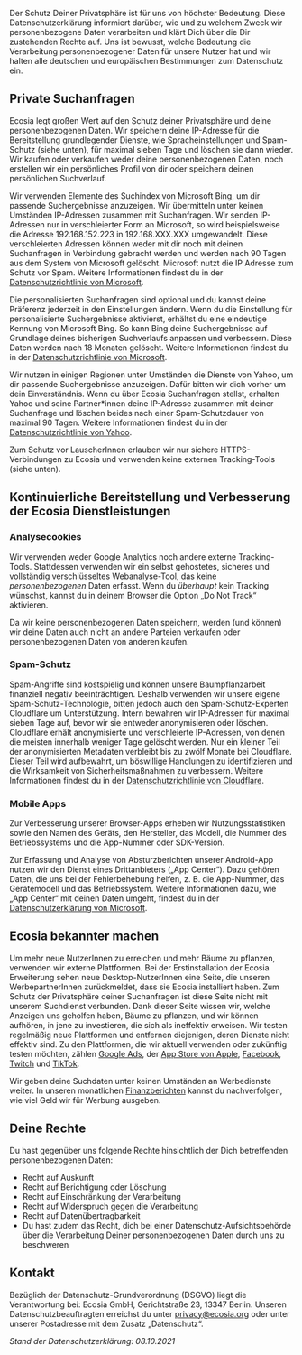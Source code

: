 
Der Schutz Deiner Privatsphäre ist für uns von höchster Bedeutung. Diese Datenschutzerklärung informiert darüber, wie und zu welchem Zweck wir personenbezogene Daten verarbeiten und klärt Dich über die Dir zustehenden Rechte auf. Uns ist bewusst, welche Bedeutung die Verarbeitung personenbezogener Daten für unsere Nutzer hat und wir halten alle deutschen und europäischen Bestimmungen zum Datenschutz ein.

## Private Suchanfragen

Ecosia legt großen Wert auf den Schutz deiner Privatsphäre und deine personenbezogenen Daten. Wir speichern deine IP-Adresse für die Bereitstellung grundlegender Dienste, wie Spracheinstellungen und Spam-Schutz (siehe unten), für maximal sieben Tage und löschen sie dann wieder. Wir kaufen oder verkaufen weder deine personenbezogenen Daten, noch erstellen wir ein persönliches Profil von dir oder speichern deinen persönlichen Suchverlauf.

Wir verwenden Elemente des Suchindex von Microsoft Bing, um dir passende Suchergebnisse anzuzeigen. Wir übermitteln unter keinen Umständen IP-Adressen zusammen mit Suchanfragen. Wir senden IP-Adressen nur in verschleierter Form an Microsoft, so wird beispielsweise die Adresse 192.168.152.223 in 192.168.XXX.XXX umgewandelt. Diese verschleierten Adressen können weder mit dir noch mit deinen Suchanfragen in Verbindung gebracht werden und werden nach 90 Tagen aus dem System von Microsoft gelöscht. Microsoft nutzt die IP Adresse zum Schutz vor Spam. Weitere Informationen findest du in der [Datenschutzrichtlinie von Microsoft](https://privacy.microsoft.com/de-de/privacystatement).

Die personalisierten Suchanfragen sind optional und du kannst deine Präferenz jederzeit in den Einstellungen ändern. Wenn du die Einstellung für personalisierte Suchergebnisse aktivierst, erhältst du eine eindeutige Kennung von Microsoft Bing. So kann Bing deine Suchergebnisse auf Grundlage deines bisherigen Suchverlaufs anpassen und verbessern. Diese Daten werden nach 18 Monaten gelöscht. Weitere Informationen findest du in der [Datenschutzrichtlinie von Microsoft](https://privacy.microsoft.com/de-de/privacystatement).

Wir nutzen in einigen Regionen unter Umständen die Dienste von Yahoo, um dir passende Suchergebnisse anzuzeigen. Dafür bitten wir dich vorher um dein Einverständnis. Wenn du über Ecosia Suchanfragen stellst, erhalten Yahoo und seine Partner*innen deine IP-Adresse zusammen mit deiner Suchanfrage und löschen beides nach einer Spam-Schutzdauer von maximal 90 Tagen. Weitere Informationen findest du in der [Datenschutzrichtlinie von Yahoo](https://legal.yahoo.com/ie/de/yahoo/privacy/index.html).

Zum Schutz vor LauscherInnen erlauben wir nur sichere HTTPS-Verbindungen zu Ecosia und verwenden keine externen Tracking-Tools (siehe unten).

## Kontinuierliche Bereitstellung und Verbesserung der Ecosia Dienstleistungen
### Analysecookies

Wir verwenden weder Google Analytics noch andere externe Tracking-Tools. Stattdessen verwenden wir ein selbst gehostetes, sicheres und vollständig verschlüsseltes Webanalyse-Tool, das keine _personenbezogenen_ Daten erfasst. Wenn du _überhaupt_ kein Tracking wünschst, kannst du in deinem Browser die Option „Do Not Track“ aktivieren.

Da wir keine personenbezogenen Daten speichern, werden (und können) wir deine Daten auch nicht an andere Parteien verkaufen oder personenbezogenen Daten von anderen kaufen.

### Spam-Schutz

Spam-Angriffe sind kostspielig und können unsere Baumpflanzarbeit finanziell negativ beeinträchtigen. Deshalb verwenden wir unsere eigene Spam-Schutz-Technologie, bitten jedoch auch den Spam-Schutz-Experten Cloudflare um Unterstützung. Intern bewahren wir IP-Adressen für maximal sieben Tage auf, bevor wir sie entweder anonymisieren oder löschen. Cloudflare erhält anonymisierte und verschleierte IP-Adressen, von denen die meisten innerhalb weniger Tage gelöscht werden. Nur ein kleiner Teil der anonymisierten Metadaten verbleibt bis zu zwölf Monate bei Cloudflare. Dieser Teil wird aufbewahrt, um böswillige Handlungen zu identifizieren und die Wirksamkeit von Sicherheitsmaßnahmen zu verbessern. Weitere Informationen findest du in der [Datenschutzrichtlinie von Cloudflare](https://www.cloudflare.com/de-de/privacypolicy/).

### Mobile Apps

Zur Verbesserung unserer Browser-Apps erheben wir Nutzungsstatistiken sowie den Namen des Geräts, den Hersteller, das Modell, die Nummer des Betriebssystems und die App-Nummer oder SDK-Version.

Zur Erfassung und Analyse von Absturzberichten unserer Android-App nutzen wir den Dienst eines Drittanbieters („App Center“). Dazu gehören Daten, die uns bei der Fehlerbehebung helfen, z. B. die App-Nummer, das Gerätemodell und das Betriebssystem.
Weitere Informationen dazu, wie „App Center“ mit deinen Daten umgeht, findest du in der [Datenschutzerklärung von Microsoft](https://privacy.microsoft.com/de-de/privacystatement).

## Ecosia bekannter machen

Um mehr neue NutzerInnen zu erreichen und mehr Bäume zu pflanzen, verwenden wir externe Plattformen. Bei der Erstinstallation der Ecosia Erweiterung sehen neue Desktop-NutzerInnen eine Seite, die unseren WerbepartnerInnen zurückmeldet, dass sie Ecosia installiert haben. Zum Schutz der Privatsphäre deiner Suchanfragen ist diese Seite nicht mit unserem Suchdienst verbunden. Dank dieser Seite wissen wir, welche Anzeigen uns geholfen haben, Bäume zu pflanzen, und wir können aufhören, in jene zu investieren, die sich als ineffektiv erweisen. Wir testen regelmäßig neue Plattformen und entfernen diejenigen, deren Dienste nicht effektiv sind. Zu den Plattformen, die wir aktuell verwenden oder zukünftig testen möchten, zählen [Google Ads](https://policies.google.com/privacy?hl=de), der [App Store von Apple](https://support.apple.com/de-de/HT211970), [Facebook](https://www.facebook.com/policy.php/), [Twitch](https://www.twitch.tv/p/de-de/legal/privacy-notice/) und [TikTok](https://www.tiktok.com/legal/privacy-policy-eea?lang=de).

Wir geben deine Suchdaten unter keinen Umständen an Werbedienste weiter. In unseren monatlichen [Finanzberichten](https://de.blog.ecosia.org/ecosia-finanzberichte-baumplanzbelege/) kannst du nachverfolgen, wie viel Geld wir für Werbung ausgeben.

## Deine Rechte

Du hast gegenüber uns folgende Rechte hinsichtlich der Dich betreffenden personenbezogenen Daten:

 - Recht auf Auskunft
 - Recht auf Berichtigung oder Löschung
 - Recht auf Einschränkung der Verarbeitung
 - Recht auf Widerspruch gegen die Verarbeitung
 - Recht auf Datenübertragbarkeit
 - Du hast zudem das Recht, dich bei einer Datenschutz-Aufsichtsbehörde über die Verarbeitung Deiner personenbezogenen Daten durch uns zu beschweren

## Kontakt

Bezüglich der Datenschutz-Grundverordnung (DSGVO) liegt die Verantwortung bei: Ecosia GmbH, Gerichtstraße 23, 13347 Berlin.
Unseren Datenschutzbeauftragten erreichst du unter privacy@ecosia.org oder unter unserer Postadresse mit dem Zusatz „Datenschutz“.

_Stand der Datenschutzerklärung: 08.10.2021_
